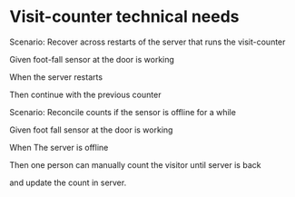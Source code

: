 # Visit-counter technical needs

Scenario: Recover across restarts of the server
that runs the visit-counter

Given foot-fall sensor at the door is working
 
When the server restarts
 
Then continue with the previous counter

Scenario: Reconcile counts if the sensor is offline for a while

Given foot fall sensor at the door is working

When The server is offline

Then one person can manually count the visitor until server is back

and update the count in server.
